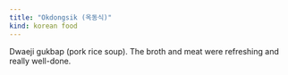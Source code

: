 ```yaml
---
title: "Okdongsik (옥동식)"
kind: korean food
---
```

Dwaeji gukbap (pork rice soup). The broth and meat were refreshing and really well-done.
